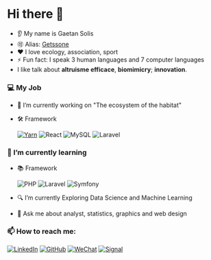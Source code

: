 # Hi there 👋

* 👂 My name is Gaetan Solis
* 🉑 Alias: [Getssone](https://github.com/gaetansolis)
* ❤️ I love ecology, association, sport
* ⚡ Fun fact: I speak 3 human languages and 7 computer languages
* I like talk about **altruisme efficace**, **biomimicry**; **innovation**.




### 💻 My Job
* 🔭 I’m currently working on "The ecosystem of the habitat" 
* <summary> 🛠️ Framework</summary>

     [![Yarn](https://img.shields.io/badge/yarn-%232C8EBB.svg?style=for-the-badge&logo=yarn&logoColor=white)](https://www.linkedin.com/in/gaetan-solis/) ![React](https://img.shields.io/badge/react-%2320232a.svg?style=for-the-badge&logo=react&logoColor=%2361DAFB) ![MySQL](https://img.shields.io/badge/mysql-%2300f.svg?style=for-the-badge&logo=mysql&logoColor=white) ![Laravel](https://img.shields.io/badge/laravel-%23FF2D20.svg?style=for-the-badge&logo=laravel&logoColor=white)

    
   
   
### 🌱 I’m currently learning
* <summary>📚 Framework</summary>

     ![PHP](https://img.shields.io/badge/php-%23777BB4.svg?style=for-the-badge&logo=php&logoColor=white) ![Laravel](https://img.shields.io/badge/laravel-%23FF2D20.svg?style=for-the-badge&logo=laravel&logoColor=white) ![Symfony](https://img.shields.io/badge/symfony-%23000000.svg?style=for-the-badge&logo=symfony&logoColor=white)

  
* 🔍 I’m currently Exploring Data Science and Machine Learning
* 💬 Ask me about analyst, statistics, graphics and web design

### 📫 How to reach me:
[![LinkedIn](https://img.shields.io/badge/linkedin-%230077B5.svg?style=for-the-badge&logo=linkedin&logoColor=white)](https://www.linkedin.com/in/gaetan-solis/) [![GitHub](https://img.shields.io/badge/github-%23121011.svg?style=for-the-badge&logo=github&logoColor=white)](https://github.com/gaetansolis) [![WeChat](https://img.shields.io/badge/WeChat-07C160?style=for-the-badge&logo=wechat&logoColor=white)](0678842460)
[![Signal](https://img.shields.io/badge/Signal-%23039BE5.svg?style=for-the-badge&logo=Signal&logoColor=white)](0678842460)
  
<!---
gaetansolis/gaetansolis is a ✨ special ✨ repository because its `README.md` (this file) appears on your GitHub profile.
You can click the Preview link to take a look at your changes.
--->

